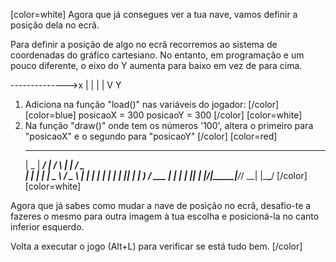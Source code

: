 [color=white]
Agora que já consegues ver a tua nave, vamos definir a posição dela no ecrã.

Para definir a posição de algo no ecrã recorremos ao sistema de coordenadas do gráfico cartesiano. No entanto, em programação e um pouco diferente, o eixo do Y aumenta para baixo em vez de para cima.

-------------->x
|
|
|
|
V Y

1. Adiciona na função "load()" nas variáveis do jogador:
[/color] [color=blue]
   posicaoX = 300
   posicaoY = 300
[/color] [color=white]
2. Na função "draw()" onde tem os números '100', altera o primeiro para "posicaoX" e o segundo para "posicaoY"
[/color] [color=red]
     ____  _____ ____    _    _____ ___ ___  
    |  _ \| ____/ ___|  / \  |  ___|_ _/ _ \
    | | | |  _| \___ \ / _ \ | |_   | | | | |
    | |_| | |___ ___) / ___ \|  _|  | | |_| |
    |____/|_____|____/_/   \_\_|   |___\___/
[/color] [color=white]

Agora que já sabes como mudar a nave de posição no ecrã, desafio-te a fazeres o mesmo para outra imagem à tua escolha e posicioná-la no canto inferior esquerdo.

Volta a executar o jogo (Alt+L) para verificar se está tudo bem.
[/color]
